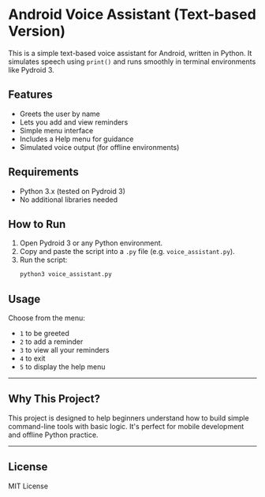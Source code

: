 # Android Voice Assistant (Text-based Version)

This is a simple text-based voice assistant for Android, written in Python. It simulates speech using `print()` and runs smoothly in terminal environments like Pydroid 3.

## Features

- Greets the user by name
- Lets you add and view reminders
- Simple menu interface
- Includes a Help menu for guidance
- Simulated voice output (for offline environments)

##  Requirements

- Python 3.x (tested on Pydroid 3)
- No additional libraries needed

##  How to Run

1. Open Pydroid 3 or any Python environment.
2. Copy and paste the script into a `.py` file (e.g. `voice_assistant.py`).
3. Run the script:
   ```bash
   python3 voice_assistant.py
   ```

##  Usage

Choose from the menu:

- `1` to be greeted
- `2` to add a reminder
- `3` to view all your reminders
- `4` to exit
- `5` to display the help menu

---

##  Why This Project?

This project is designed to help beginners understand how to build simple command-line tools with basic logic. It's perfect for mobile development and offline Python practice.

---

##  License

MIT License

